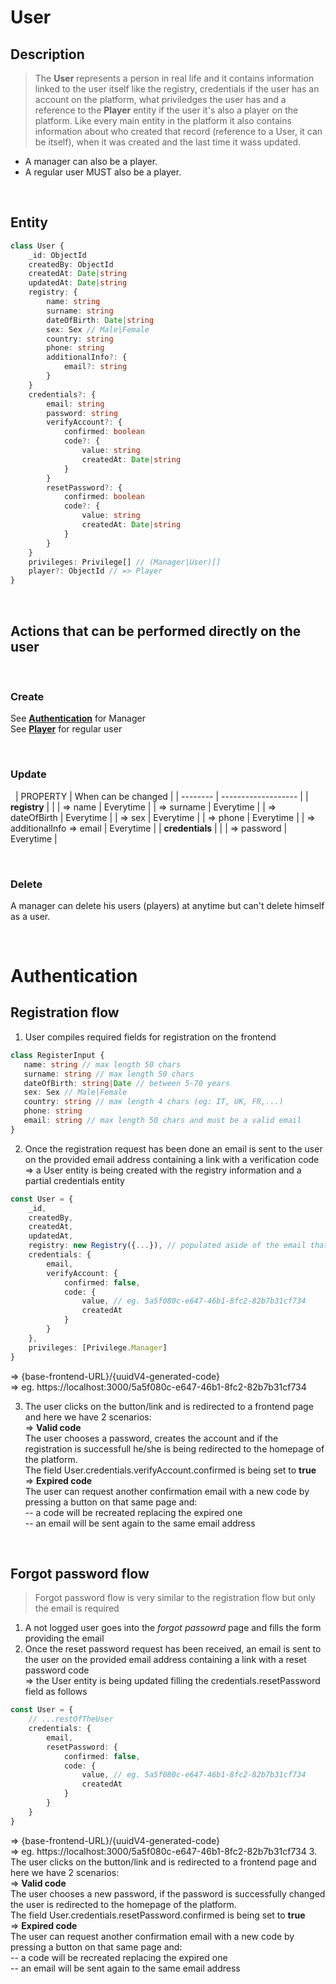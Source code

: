 # User
## Description
> The __User__ represents a person in real life and it contains information linked to the user itself like the registry, credentials if the user has an account  on the platform, what priviledges the user has and a reference to the __Player__ entity if the user it's also a player on the platform.
Like every main entity in the platform it also contains information about who created that record (reference to a User, it can be itself), when it was created and the last time it wass updated.

- A manager can also be a player.
- A regular user MUST also be a player.

&nbsp;
&nbsp;
&nbsp;
&nbsp;
## Entity
```typescript
class User {
    _id: ObjectId
    createdBy: ObjectId
    createdAt: Date|string
    updatedAt: Date|string
    registry: {
        name: string
        surname: string
        dateOfBirth: Date|string
        sex: Sex // Male|Female
        country: string
        phone: string
        additionalInfo?: {
            email?: string
        }
    }
    credentials?: {
        email: string
        password: string
        verifyAccount?: {
            confirmed: boolean
            code?: {
                value: string
                createdAt: Date|string
            }
        }
        resetPassword?: {
            confirmed: boolean
            code?: {
                value: string
                createdAt: Date|string
            }
        }
    }
    privileges: Privilege[] // (Manager|User)[]
    player?: ObjectId // => Player
}
```

&nbsp;
&nbsp;
&nbsp;
&nbsp;
## Actions that can be performed directly on the user

&nbsp;
&nbsp;
### Create
See [__Authentication__](#auth) for Manager  
See [__Player__](../Player/Readme.md#description) for regular user

&nbsp;
&nbsp;
&nbsp;
&nbsp;
### Update
&nbsp;
| PROPERTY | When can be changed |
| -------- | ------------------- |
| __registry__ |  |
| => name | Everytime |
| => surname | Everytime |
| => dateOfBirth | Everytime |
| => sex | Everytime |
| => phone | Everytime |
| => additionalInfo => email | Everytime |
| __credentials__ |  |
| => password | Everytime |

&nbsp;
&nbsp;
&nbsp;
&nbsp;
### Delete
A manager can delete his users (players) at anytime but can't delete himself as a user.

&nbsp;
&nbsp;

# Authentication

## Registration flow
1. User compiles required fields for registration on the frontend
```typescript
class RegisterInput {
   name: string // max length 50 chars
   surname: string // max length 50 chars
   dateOfBirth: string|Date // between 5-70 years
   sex: Sex // Male|Female
   country: string // max length 4 chars (eg: IT, UK, FR,...)
   phone: string
   email: string // max length 50 chars and must be a valid email
}
```

2. Once the registration request has been done an email is sent to the user on the provided email address containing a link with a verification code  
=> a User entity is being created with the registry information and a partial credentials entity
```typescript
const User = {
    _id,
    createdBy,
    createdAt,
    updatedAt,
    registry: new Registry({...}), // populated aside of the email that is not an additionalInfo
    credentials: {
        email,
        verifyAccount: {
            confirmed: false,
            code: {
                value, // eg. 5a5f080c-e647-46b1-8fc2-82b7b31cf734
                createdAt
            }
        }
    },
    privileges: [Privilege.Manager]
}
```
=> {base-frontend-URL}/{uuidV4-generated-code}  
=> eg. https://localhost:3000/5a5f080c-e647-46b1-8fc2-82b7b31cf734

3. The user clicks on the button/link and is redirected to a frontend page and here we have 2 scenarios:  
=> __Valid code__  
The user chooses a password, creates the account and if the registration is successfull he/she is being redirected to the homepage of the platform.  
The field User.credentials.verifyAccount.confirmed is being set to __true__  
=> __Expired code__  
The user can request another confirmation email with a new code by pressing a button on that same page and:  
-- a code will be recreated replacing the expired one  
-- an email will be sent again to the same email address  

&nbsp;
&nbsp;
&nbsp;
&nbsp;
## Forgot password flow
> Forgot password flow is very similar to the registration flow but only the email is required
&nbsp;
&nbsp;
1. A not logged user goes into the _forgot passowrd_ page and fills the form providing the email
2. Once the reset password request has been received, an email is sent to the user on the provided email address containing a link with a reset password code  
=> the User entity is being updated filling the credentials.resetPassword field as follows
```typescript
const User = {
    // ...restOfTheUser
    credentials: {
        email,
        resetPassword: {
            confirmed: false,
            code: {
                value, // eg. 5a5f080c-e647-46b1-8fc2-82b7b31cf734
                createdAt
            }
        }
    }
}
```
=> {base-frontend-URL}/{uuidV4-generated-code}  
=> eg. https://localhost:3000/5a5f080c-e647-46b1-8fc2-82b7b31cf734
3. The user clicks on the button/link and is redirected to a frontend page and here we have 2 scenarios:  
=> __Valid code__  
The user chooses a new password, if the password is successfully changed the user is redirected to the homepage of the platform.  
The field User.credentials.resetPassword.confirmed is being set to __true__  
=> __Expired code__  
The user can request another confirmation email with a new code by pressing a button on that same page and:  
-- a code will be recreated replacing the expired one  
-- an email will be sent again to the same email address  

